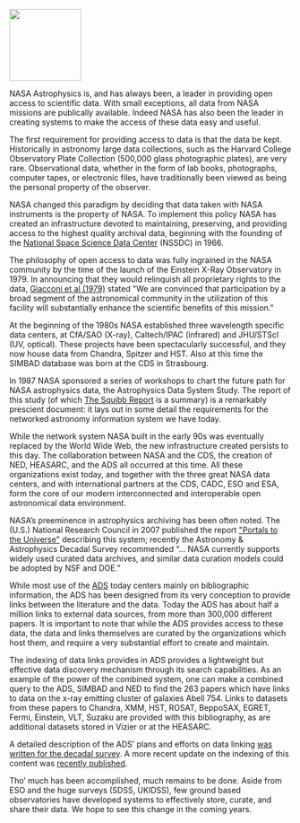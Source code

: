
<img src="{{ site.base_url }}/blog/images/blog_2016-03-16_image.png" width="128"><br>

NASA Astrophysics is, and has always been, a leader in providing open access to scientific data.  With small exceptions, all data from  NASA missions are publically available.  Indeed NASA has also been the leader in creating systems to make the access of these data easy and useful.

The first requirement for providing access to data is that the data be kept.  Historically in astronomy large data collections, such as the Harvard College Observatory Plate Collection (500,000 glass photographic plates), are very rare. Observational data, whether in the form of lab books, photographs, computer tapes, or electronic files, have traditionally been viewed as being the personal property of the observer.

NASA changed this paradigm by deciding that data taken with NASA instruments is the property of NASA.  To implement this policy NASA has created an infrastructure devoted to maintaining, preserving, and providing access to the highest quality archival data, beginning with the founding of the [National Space Science Data Center](http://nssdc.gsfc.nasa.gov/) (NSSDC) in 1966.

The philosophy of open access to data was fully ingrained in the NASA community by the time of the launch of the Einstein X-Ray Observatory in 1979.  In announcing that they would relinquish all proprietary rights to the data, [Giacconi et al (1979)](https://ui.adsabs.harvard.edu/#abs/1979ApJ...230..540G/) stated "We are convinced that participation by a broad segment of the astronomical community in the utilization of this facility will substantially enhance the scientific benefits of this mission."

At the beginning of the 1980s NASA established three wavelength specific data centers, at CfA/SAO (X-ray), Caltech/IPAC (infrared) and JHU/STScI (UV, optical).  These projects have been spectacularly successful, and they now house data from Chandra, Spitzer and HST.  Also at this time the SIMBAD database was born at the CDS in Strasbourg.

In 1987 NASA sponsored a series of workshops to chart the future path for NASA astrophysics data, the Astrophysics Data System Study.  The report of this study (of which [The Squibb Report](https://ui.adsabs.harvard.edu/#abs/1988ESOC...28..489S/) is a summary) is a remarkably prescient document: it lays out in some detail the requirements for the networked astronomy information system we have today.

While the network system NASA built in the early 90s was eventually replaced by the World Wide Web, the new infrastructure created persists to this day.  The collaboration between NASA and the CDS, the creation of NED, HEASARC, and the ADS all occurred at this time.  All these organizations exist today, and together with the three great NASA data centers, and with international partners at the CDS, CADC, ESO and ESA, form the core of our modern interconnected and interoperable open astronomical data environment.

NASA’s preeminence in astrophysics archiving has been often noted.  The (U.S.) National Research Council in 2007 published the report ["Portals to the Universe"](http://www.nap.edu/catalog/11909/portals-to-the-universe-the-nasa-astronomy-science-centers) describing this system; recently the Astronomy & Astrophysics Decadal Survey recommended “... NASA currently supports widely used curated data archives, and similar data curation models could be adopted by NSF and DOE.”

While most use of the [ADS](http://ads.harvard.edu) today centers mainly on bibliographic information, the ADS has been designed from its very conception to provide links between the literature and the data.  Today the ADS has about half a million links to external data sources, from more than 300,000 different papers.  It is important to note that while the ADS provides access to these data, the data and links themselves are curated by the organizations which host them, and require a very substantial effort to create and maintain.

The indexing of data links provides in ADS provides a lightweight but effective data discovery mechanism through its search capabilities.  As an example of the power of the combined system, one can make a combined query to the ADS, SIMBAD and NED to find the 263 papers which have links to data on the x-ray emitting cluster of galaxies Abell 754.  Links to datasets from these papers to Chandra, XMM, HST, ROSAT, BeppoSAX, EGRET, Fermi, Einstein, VLT, Suzaku are provided with this bibliography, as are additional datasets stored in Vizier or at the HEASARC.

A detailed description of the ADS’ plans and efforts on data linking [was written for the decadal survey](https://ui.adsabs.harvard.edu/#abs/2009astro2010P..28K/).  A more recent update on the indexing of this content was [recently published](https://ui.adsabs.harvard.edu/#abs/2016arXiv160107858A/).

Tho’ much has been accomplished, much remains to be done.  Aside from ESO and the huge surveys (SDSS, UKIDSS), few ground based observatories have developed systems to effectively store, curate, and share their data.  We hope to see this change in the coming years.
